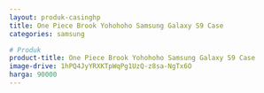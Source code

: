 ```yaml
---
layout: produk-casinghp
title: One Piece Brook Yohohoho Samsung Galaxy S9 Case
categories: samsung

# Produk
product-title: One Piece Brook Yohohoho Samsung Galaxy S9 Case
image-drive: 1hPQ4JyYRXKTpWqPg1UzQ-z8sa-NgTx6O
harga: 90000
---
```

